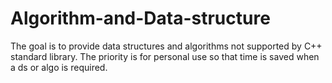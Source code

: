# Algorithm-and-Data-structure

The goal is to provide data structures and algorithms not supported by C++ standard library.
The priority is for personal use so that time is saved when a ds or algo is required.

